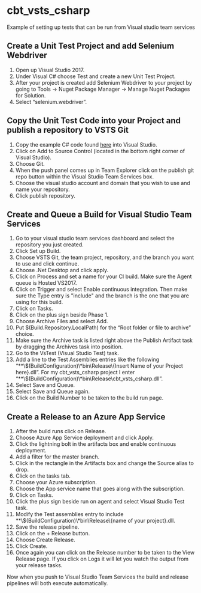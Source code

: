 # cbt_vsts_csharp
Example of setting up tests that can be run from Visual studio team services
<h2>Create a Unit Test Project and add Selenium Webdriver</h2>
<ol>
  <li>Open up Visual Studio 2017.</li><li> Under Visual C# choose Test and create a new Unit Test Project.</li><li> After your project is created add Selenium Webdriver to your project by going to Tools -&gt; Nuget Package Manager -&gt; Manage Nuget Packages for Solution. </li> <li>Select “selenium.webdriver”.</li>
  </ol>
<h2>Copy the Unit Test Code into your Project and publish a repository to VSTS Git</h2>
<ol><li>Copy the example C# code found <a href="https://github.com/crossbrowsertesting/cbt_vsts_csharp/blob/master/cbt_vsts_csharp/UnitTest1.cs">here</a> into Visual Studio.</li><li> Click on Add to Source Control (located in the bottom right corner of Visual Studio).</li><li> Choose Git.</li><li>
When the push panel comes up in Team Explorer click on the publish git repo button within the Visual Studio Team Services box.</li><li> Choose the visual studio account and domain that you wish to use and name your repository.</li><li> Click publish repository.</li></ol>
<h2>Create and Queue a Build for Visual Studio Team Services</h2>
<ol>
  <li>
    Go to your visual studio team services dashboard and select the repository you just created. </li>
  <li>Click Set up Build.</li>
<li>Choose VSTS Git, the team project, repository, and the branch you want to use and click continue.</li><li> Choose .Net Desktop and click apply.</li>
<li>Click on Process and set a name for your CI build. Make sure the Agent queue is Hosted VS2017.</li>
<li>Click on Trigger and select Enable continuous integration. Then make sure the Type entry is "include" and the branch is the one that you are using for this build.</li>
  <li>Click on Tasks.</li>
  <li>Click on the plus sign beside Phase 1. </li>
  <li>Choose Archive Files and select Add.</li>
  <li>Put $(Build.Repository.LocalPath) for the “Root folder or file to archive” choice. 
  </li><li>Make sure the Archive task is listed right above the Publish Artifact task by dragging the Archives task into position.</li>
  <li>Go to the VsTest (Visual Studio Test) task. </li>
  <li>Add a line to the Test Assemblies entries like the following “**\$(BuildConfiguration)\*bin\Release\{Insert Name of your Project here}.dll”. For my cbt_vsts_csharp project I enter “**\$(BuildConfiguration)\*bin\Release\cbt_vsts_csharp.dll”.</li>
  <li>
    Select Save and Queue. </li><li>Select Save and Queue again. </li><li>Click on the Build Number to be taken to the build run page.</li>
  </ol>
<h2>Create a Release to an Azure App Service</h2>
<ol><li>
  After the build runs click on Release.</li><li> Choose Azure App Service deployment and click Apply.</li><li> Click the lightning bolt in the artifacts box and enable continuous deployment.</li><li> Add a filter for the master branch.</li><li> Click in the rectangle in the Artifacts box and change the Source alias to drop.</li><li> Click on the tasks tab. </li><li>Choose your Azure subscription. </li><li>Choose the App service name that goes along with the subscription.</li>
  <li>Click on Tasks. </li><li>Click the plus sign beside run on agent and select Visual Studio Test task.</li><li> Modify the Test assemblies entry to include **\$(BuildConfiguration)\*bin\Release\{name of your project}.dll. </li><li>Save the release pipeline. </li><li>Click on the + Release button. </li><li>Choose Create Release.</li>
  <li>Click Create.</li>
  <li>Once again you can click on the Release number to be taken to the View Release page. If you click on Logs it will let you watch the output from your release tasks.</li>
  </ol>

Now when you push to Visual Studio Team Services the build and release pipelines will both execute automatically.
